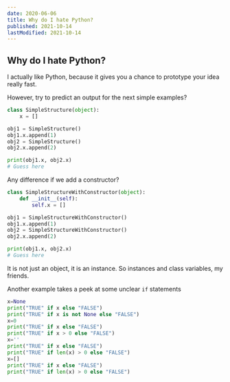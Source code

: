 ```yaml
---
date: 2020-06-06
title: Why do I hate Python?
published: 2021-10-14
lastModified: 2021-10-14
---
```


## Why do I hate Python?

I actually like Python, because it gives you a chance to prototype your idea really fast.

However, try to predict an output for the next simple examples?

```python
class SimpleStructure(object):
    x = []

obj1 = SimpleStructure()
obj1.x.append(1)
obj2 = SimpleStructure()
obj2.x.append(2)

print(obj1.x, obj2.x)
# Guess here
```

Any difference if we add a constructor?

```python
class SimpleStructureWithConstructor(object):
    def __init__(self):
        self.x = []

obj1 = SimpleStructureWithConstructor()
obj1.x.append(1)
obj2 = SimpleStructureWithConstructor()
obj2.x.append(2)

print(obj1.x, obj2.x)
# Guess here
```

It is not just an object, it is an instance. So instances and class variables, my friends.

Another example takes a peek at some unclear `if` statements

```python
x=None
print("TRUE" if x else "FALSE")
print("TRUE" if x is not None else "FALSE")
x=0
print("TRUE" if x else "FALSE")
print("TRUE" if x > 0 else "FALSE")
x=''
print("TRUE" if x else "FALSE")
print("TRUE" if len(x) > 0 else "FALSE")
x=[]
print("TRUE" if x else "FALSE")
print("TRUE" if len(x) > 0 else "FALSE")
```